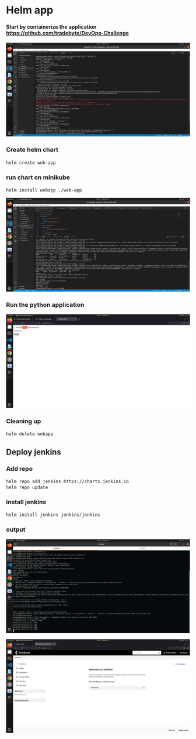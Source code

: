 # Helm app

#### Start by containerize the application https://github.com/tradebyte/DevOps-Challenge

![alt](./screenshots/1.png)



### Create helm chart

```
helm create web-app
```

### run chart on minikube

```
helm install webapp ./web-app
```

![alt](./screenshots/2.png)

### Run the python application

![alt](./screenshots/3.png)

### Cleaning up

```
helm delete webapp
```
## Deploy jenkins 

### Add repo
```
helm repo add jenkins https://charts.jenkins.io
helm repo update
```
### install jenkins

```
helm install jenkins jenkins/jenkins
```

### output
![alt](./screenshots/4.png)

![alt](./screenshots/5.png)

